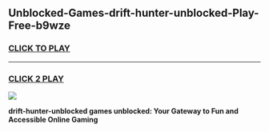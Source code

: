 
## Unblocked-Games-drift-hunter-unblocked-Play-Free-b9wze
<h3>
<a href="https://premium76.site?title=drift-hunter-unblocked&ref=23A">CLICK TO PLAY</a></h3>
<hr>

<h3>
<a href="https://premium76.site?title=drift-hunter-unblocked&ref=23A">CLICK 2 PLAY</a>
  
</h3>

<a href="https://premium76.site?title=drift-hunter-unblocked&ref=23A"><img src="https://clearcache.store/games.png"></a>


**drift-hunter-unblocked games unblocked: Your Gateway to Fun and Accessible Online Gaming**
